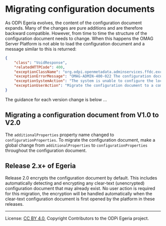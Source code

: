 <!-- SPDX-License-Identifier: CC-BY-4.0 -->
<!-- Copyright Contributors to the ODPi Egeria project. -->

# Migrating configuration documents

As ODPi Egeria evolves, the content of the configuration document expands.
Many of the changes are pure additions and are therefore backward compatible.
However, from time to time the structure of the configuration document needs to
change.  When this happens the OMAG Server Platform is not able to load the
configuration document and a message similar to this is returned:

```json
{
    "class": "VoidResponse",
    "relatedHTTPCode": 400,
    "exceptionClassName": "org.odpi.openmetadata.adminservices.ffdc.exception.OMAGInvalidParameterException",
    "exceptionErrorMessage": "OMAG-ADMIN-400-022 The configuration document for OMAG server cocoMDS1 is at version V1.0 which is not compatible with this OMAG Server Platform which supports versions [V2.0]",
    "exceptionSystemAction": "The system is unable to configure the local server because it can not read the configuration document.",
    "exceptionUserAction": "Migrate the configuration document to a compatible version (or delete and recreate it).  See https://odpi.github.io/egeria-docs/guides/admin/migrating-configuration-documents"
}
```

The guidance for each version change is below ...

## Migrating a configuration document from V1.0 to V2.0

The `additionalProperties` property name changed to `configurationProperties`.
To migrate the configuration document, make a global change from 
`additionalProperties` to `configurationProperties` throughout the configuration document.

## Release 2.x+ of Egeria

Release 2.0 encrypts the configuration document by default. This includes automatically
detecting and encrypting any clear-text (unencrypted) configuration document that may already
exist. No user action is required for this migration, the encryption will be handled
automatically when the clear-text configuration document is first opened by the platform in
these releases.

----
License: [CC BY 4.0](https://creativecommons.org/licenses/by/4.0/),
Copyright Contributors to the ODPi Egeria project.
